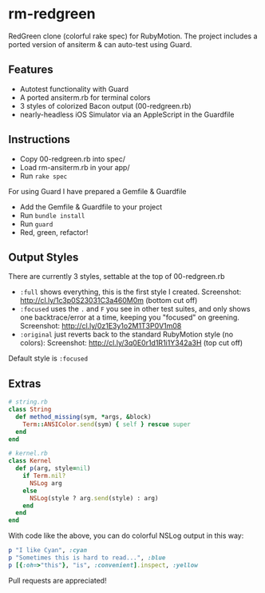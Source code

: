 rm-redgreen
===========

RedGreen clone (colorful rake spec) for RubyMotion.
The project includes a ported version of ansiterm & can auto-test using Guard.

Features
-----

* Autotest functionality with Guard
* A ported ansiterm.rb for terminal colors
* 3 styles of colorized Bacon output (00-redgreen.rb)
* nearly-headless iOS Simulator via an AppleScript in the Guardfile

Instructions
-----

- Copy 00-redgreen.rb into spec/
- Load rm-ansiterm.rb in your app/
- Run `rake spec`

For using Guard I have prepared a Gemfile & Guardfile
- Add the Gemfile & Guardfile to your project
- Run `bundle install`
- Run `guard`
- Red, green, refactor!

Output Styles
-----

There are currently 3 styles, settable at the top of 00-redgreen.rb

* `:full` shows everything, this is the first style I created. Screenshot: http://cl.ly/1c3p0S23031C3a460M0m (bottom cut off)
* `:focused` uses the `.` and `F` you see in other test suites, and only shows one backtrace/error at a time, keeping you "focused" on greening. Screenshot: http://cl.ly/0z1E3y1o2M1T3P0V1m08
* `:original` just reverts back to the standard RubyMotion style (no colors): Screenshot: http://cl.ly/3q0E0r1d1R1i1Y342a3H (top cut off)

Default style is `:focused`

Extras
-----

```ruby
# string.rb
class String
  def method_missing(sym, *args, &block)
    Term::ANSIColor.send(sym) { self } rescue super
  end
end
```

```ruby
# kernel.rb
class Kernel
  def p(arg, style=nil)
    if Term.nil?
      NSLog arg
    else
      NSLog(style ? arg.send(style) : arg)
    end
  end
end
```

With code like the above, you can do colorful NSLog output in this way:

```ruby
p "I like Cyan", :cyan
p "Sometimes this is hard to read...", :blue
p [{:oh=>"this"}, "is", :convenient].inspect, :yellow
```

Pull requests are appreciated!